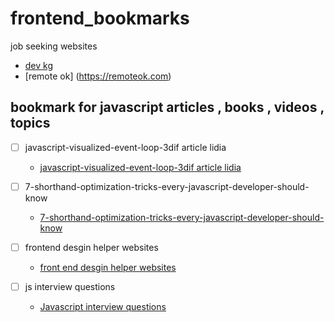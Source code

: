 # frontend_bookmarks

job seeking websites

* [dev kg](https://devkg.com/ru)
* [remote ok] (https://remoteok.com)


## bookmark for javascript articles , books , videos , topics

- [ ] javascript-visualized-event-loop-3dif article lidia

  * [javascript-visualized-event-loop-3dif article lidia](https://dev.to/lydiahallie/javascript-visualized-event-loop-3dif)
- [ ] 7-shorthand-optimization-tricks-every-javascript-developer-should-know
  * [7-shorthand-optimization-tricks-every-javascript-developer-should-know](https://tapajyoti-bose.medium.com/7-shorthand-optimization-tricks-every-javascript-developer-should-know-bf4e136d4497) 
 - [ ] frontend desgin helper websites 
    * [front end desgin helper websites](https://www.linkedin.com/feed/update/urn:li:activity:6995829940541644800/?utm_source=share&utm_medium=member_android)
- [ ] js interview questions 
    * [Javascript interview questions](https://www.linkedin.com/feed/update/urn:li:activity:6995420810395992064/?utm_source=share&utm_medium=member_android)
